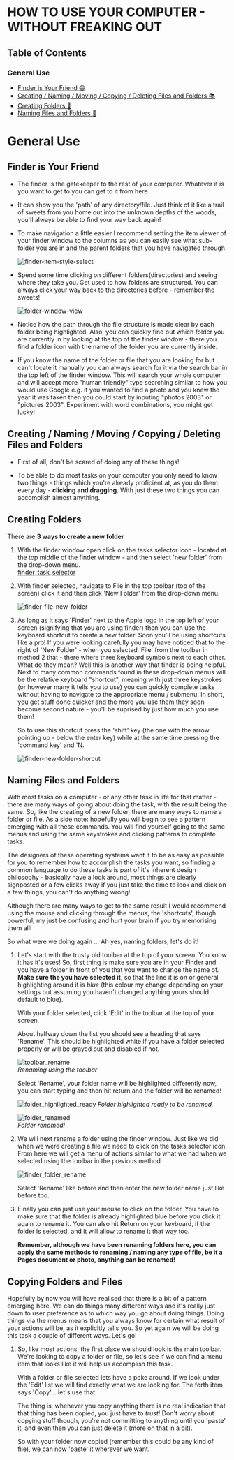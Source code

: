 # HOW TO USE YOUR COMPUTER - WITHOUT FREAKING OUT

## Table of Contents

### General Use  
- [Finder is Your Friend :smile:](#finder-is-your-friend)  
- [Creating / Naming / Moving / Copying / Deleting Files and Folders :books:](#creating--naming--moving--copying--deleting-files-and-folders)  
- [Creating Folders :file_folder:](#creating-folders)  
- [Naming Files and Folders :pencil:](#naming-files-and-folders)  

# General Use

## Finder is Your Friend 

- The finder is the gatekeeper to the rest of your computer. Whatever it is 
  you want to get to you can get to it from here.
- It can show you the 'path' of any directory/file. Just think of it like a
  trail of sweets from you home out into the unknown depths of the woods,
  you'll always be able to find your way back again!
- To make navigation a little easier I recommend setting the item viewer of
  your finder window to the columns as you can easily see what sub-folder 
  you are in and the parent folders that you have navigated through.  
  
  ![finder-item-style-select](./help_images/finder_item_style_view_select.png)

- Spend some time clicking on different folders(directories) and seeing
  where they take you. Get used to how folders are structured. You can always
  click your way back to the directories before - remember the sweets!

  ![folder-window-view](./help_images/finder_window_view.png)

- Notice how the path through the file structure is made clear by each
  folder being highlighted. Also, you can quickly find out which
  folder you are currently in by looking at the top of the finder
  window - there you find a folder icon with the name of the folder you
  are currently inside.
- If you know the name of the folder or file that you are looking for
  but can't locate it manually you can always search for it via the
  search bar in the top left of the finder window. This will search
  your whole computer and will accept more "human friendly" type
  searching similar to how you would use Google e.g. if you wanted to
  find a photo and you knew the year it was taken then you could start
  by inputing "photos 2003" or "pictures 2003". Experiment with word
  combinations, you might get lucky!


## Creating / Naming / Moving / Copying / Deleting Files and Folders

  - First of all, don't be scared of doing any of these things!

  - To be able to do most tasks on your computer you only need to know
    two things - things which you're already proficient at, as you do
    them every day - **clicking and dragging**. With just these two things
    you can accomplish almost anything.


## Creating Folders
There are **3 ways to create a new folder**
1. With the finder window open click on the tasks selector icon -
   located at the top middle of the finder window - and then select
   'new folder' from the drop-down menu.  
   [finder_task_selector](./help_images/finder_tasks_selector.png)

2. With finder selected, navigate to File in the top toolbar (top of
   the screen) click it and then click 'New Folder' from the drop-down
   menu.  

   ![finder-file-new-folder](./help_images/finder_file_new_folder.png)

3. As long as it says 'Finder' next to the Apple logo in the top left
   of your screen (signifying that you are using finder) then you can
   use the keyboard shortcut to create a new folder. Soon you'll be
   using shortcuts like a pro! If you were looking carefully you may
   have noticed that to the right of 'New Folder' - when you selected
   'File' from the toolbar in method 2 that - there where three
   keyboard symbols next to each other. What do they mean? Well this
   is another way that finder is being helpful. Next to many common
   commands found in these drop-down menus will be the relative
   keyboard "shortcut", meaning with just three keystrokes (or however
   many it tells you to use) you can quickly complete tasks without
   having to navigate to the appropriate menu / submenu. In short, you
   get stuff done quicker and the more you use them they soon become
   second nature - you'll be suprised by just how much you use them!

   So to use this shortcut press the 'shift' key (the one with the
   arrow pointing up - below the enter key) while at the same time
   pressing the 'command key' and 'N.  

   ![finder-new-folder-shorcut](./help_images/finder_new_folder_shortcut.png)


## Naming Files and Folders

With most tasks on a computer - or any other task in life for that
matter - there are many ways of going about doing the task, with the
result being the same. So, like the creating of a new folder, there are
many ways to name a folder or file. As a side note: hopefully you will
begin to see a pattern emerging with all these commands. You will find
yourself going to the same menus and using the same keystrokes and
clicking patterns to complete tasks.  

The designers of these operating systems want it to be as easy as possible for
you to remember how to accomplish the tasks you want, so finding a common
language to do these tasks is part of it's inherent design philosophy -
basically have a look around, most things are clearly signposted or a few
clicks away if you just take the time to look and click on a few things, you
can't do anything wrong!  

Although there are many ways to get to the same result I would recommend using
the mouse and clicking through the menus, the 'shortcuts', though powerful, my
just be confusing and hurt your brain if you try memorising them all!  

So what were we doing again ... Ah yes, naming folders, let's do it!

1. Let's start with the trusty old toolbar at the top of your screen. You know
   it has it's uses! So, first thing is make sure you are in your Finder and you
   have a folder in front of you that you want to change the name of. **Make sure
   the you have selected it**, so that the line it is on or general highlighting
   around it is *blue* (this colour my change depending on your settings but
   assuming you haven't changed anything yours should default to blue).  

   With your folder selected, click 'Edit' in the toolbar at the top of your
   screen. 

   About halfway down the list you should see a heading that says 'Rename'. This
   should be highlighted white if you have a folder selected properly or will be
   grayed out and disabled if not.  

   ![toolbar_rename](./help_images/menu_bar_rename.png)  
   *Renaming using the toolbar*  

   Select 'Rename', your folder name will be highlighted differently now, you
   can start typing and then hit return and the folder will be renamed!  

   ![folder_highlighted_ready](./help_images/folder_highlighted_ready.png) 
   *Folder highlighted ready to be renamed*  

   ![folder_renamed](./help_images/renamed_folder.png)  
   *Folder renamed!*  

2. We will next rename a folder using the finder window. Just like we did when
   we were creating a file we need to click on the tasks selector icon. From
   here we will get a menu of actions similar to what we had when we selected
   using the toolbar in the previous method.

   ![finder_folder_rename](./help_images/finder_rename.png
   )
   
   Select 'Rename' like before and then enter the new folder name just like
   before too.

3. Finally you can just use your mouse to click on the folder. You have to make
   sure that the folder is already highlighted blue before you click it again to
   rename it. You can also hit Return on your keyboard, if the folder is selected,
   and it will allow to rename it that way too.

   **Remember, although we have been renaming folders here, you can apply the
   same methods to renaming / naming any type of file, be it a Pages document or photo,
   anything can be renamed!**


## Copying Folders and Files

Hopefully by now you will have realised that there is a bit of a pattern
emerging here. We can do things many different ways and it's really just down to
user preference as to which way you go about doing things. Doing things via the
menus means that you always know for certain what result of your actions will
be, as it explicitly tells you. So yet again we will be doing this task a couple
of different ways. Let's go!

1. So, like most actions, the first place we should look is the main toolbar.
   We're looking to copy a folder or file, so let's see if we can find a menu
   item that looks like it will help us accomplish this task. 

   With a folder or file selected lets have a poke around. If we 
   look under the 'Edit' list we will find exactly what we are looking
   for. The forth item says 'Copy'... let's use that. 

   The thing is, whenever you copy anything there is no real indication that
   that thing has been copied, you just have to *trust*! Don't worry about
   copying stuff though, you're not committing to anything until you 'paste' it,
   and even then you can just delete it (more on that in a bit).

   So with your folder now copied (remember this could be any kind of file), we
   can now 'paste' it wherever we want.
 
